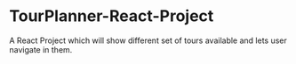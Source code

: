 # TourPlanner-React-Project
A React Project which will show different set of tours available and lets user navigate in them.
